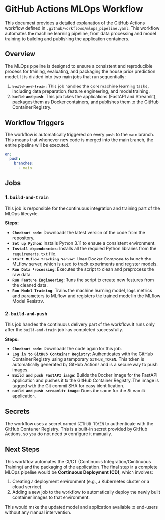 
# GitHub Actions MLOps Workflow

This document provides a detailed explanation of the GitHub Actions workflow defined in `.github/workflows/mlops_pipeline.yaml`. This workflow automates the machine learning pipeline, from data processing and model training to building and publishing the application containers.

## Overview

The MLOps pipeline is designed to ensure a consistent and reproducible process for training, evaluating, and packaging the house price prediction model. It is divided into two main jobs that run sequentially:

1.  **`build-and-train`**: This job handles the core machine learning tasks, including data preparation, feature engineering, and model training.
2.  **`build-and-push`**: This job takes the applications (FastAPI and Streamlit), packages them as Docker containers, and publishes them to the GitHub Container Registry.

## Workflow Triggers

The workflow is automatically triggered on every `push` to the `main` branch. This means that whenever new code is merged into the main branch, the entire pipeline will be executed.

```yaml
on:
  push:
    branches:
      - main
```

## Jobs

### 1. `build-and-train`

This job is responsible for the continuous integration and training part of the MLOps lifecycle.

**Steps:**

- **`Checkout code`**: Downloads the latest version of the code from the repository.
- **`Set up Python`**: Installs Python 3.11 to ensure a consistent environment.
- **`Install dependencies`**: Installs all the required Python libraries from the `requirements.txt` file.
- **`Start MLflow Tracking Server`**: Uses Docker Compose to launch the MLflow server, which is used to track experiments and register models.
- **`Run Data Processing`**: Executes the script to clean and preprocess the raw data.
- **`Run Feature Engineering`**: Runs the script to create new features from the cleaned data.
- **`Run Model Training`**: Trains the machine learning model, logs metrics and parameters to MLflow, and registers the trained model in the MLflow Model Registry.

### 2. `build-and-push`

This job handles the continuous delivery part of the workflow. It runs only after the `build-and-train` job has completed successfully.

**Steps:**

- **`Checkout code`**: Downloads the code again for this job.
- **`Log in to GitHub Container Registry`**: Authenticates with the GitHub Container Registry using a temporary `GITHUB_TOKEN`. This token is automatically generated by GitHub Actions and is a secure way to push images.
- **`Build and push FastAPI image`**: Builds the Docker image for the FastAPI application and pushes it to the GitHub Container Registry. The image is tagged with the Git commit SHA for easy identification.
- **`Build and push Streamlit image`**: Does the same for the Streamlit application.

## Secrets

The workflow uses a secret named `GITHUB_TOKEN` to authenticate with the GitHub Container Registry. This is a built-in secret provided by GitHub Actions, so you do not need to configure it manually.

## Next Steps

This workflow automates the CI/CT (Continuous Integration/Continuous Training) and the packaging of the application. The final step in a complete MLOps pipeline would be **Continuous Deployment (CD)**, which involves:

1.  Creating a deployment environment (e.g., a Kubernetes cluster or a cloud service).
2.  Adding a new job to the workflow to automatically deploy the newly built container images to that environment.

This would make the updated model and application available to end-users without any manual intervention.
